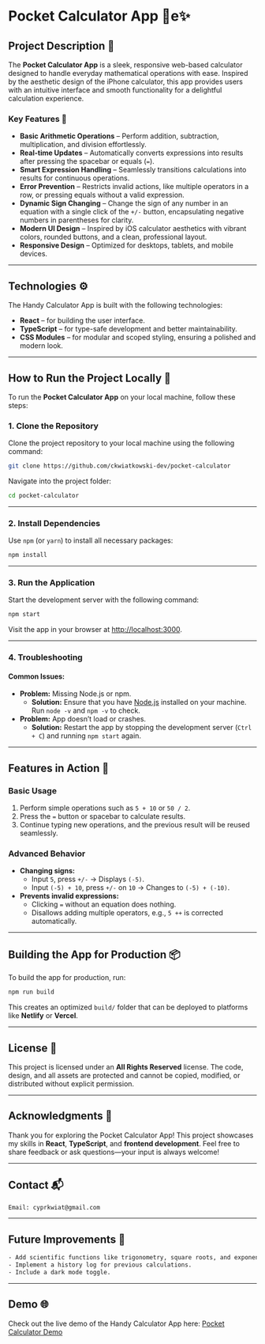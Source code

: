# Pocket Calculator App ὎e✨

## Project Description 📍

The **Pocket Calculator App** is a sleek, responsive web-based calculator designed to handle everyday mathematical operations with ease. Inspired by the aesthetic design of the iPhone calculator, this app provides users with an intuitive interface and smooth functionality for a delightful calculation experience.

### Key Features 🌟

- **Basic Arithmetic Operations** – Perform addition, subtraction, multiplication, and division effortlessly.
- **Real-time Updates** – Automatically converts expressions into results after pressing the spacebar or equals (`=`).
- **Smart Expression Handling** – Seamlessly transitions calculations into results for continuous operations.
- **Error Prevention** – Restricts invalid actions, like multiple operators in a row, or pressing equals without a valid expression.
- **Dynamic Sign Changing** – Change the sign of any number in an equation with a single click of the `+/-` button, encapsulating negative numbers in parentheses for clarity.
- **Modern UI Design** – Inspired by iOS calculator aesthetics with vibrant colors, rounded buttons, and a clean, professional layout.
- **Responsive Design** – Optimized for desktops, tablets, and mobile devices.

---

## Technologies ⚙️

The Handy Calculator App is built with the following technologies:
- **React** – for building the user interface.
- **TypeScript** – for type-safe development and better maintainability.
- **CSS Modules** – for modular and scoped styling, ensuring a polished and modern look.

---

## How to Run the Project Locally 🔧

To run the **Pocket Calculator App** on your local machine, follow these steps:

### 1. Clone the Repository

Clone the project repository to your local machine using the following command:

```bash
git clone https://github.com/ckwiatkowski-dev/pocket-calculator
```

Navigate into the project folder:

```bash
cd pocket-calculator
```

---

### 2. Install Dependencies

Use `npm` (or `yarn`) to install all necessary packages:

```bash
npm install
```

---

### 3. Run the Application

Start the development server with the following command:

```bash
npm start
```

Visit the app in your browser at [http://localhost:3000](http://localhost:3000).

---

### 4. Troubleshooting

#### **Common Issues:**
- **Problem:** Missing Node.js or npm.
  - **Solution:** Ensure that you have [Node.js](https://nodejs.org/) installed on your machine. Run `node -v` and `npm -v` to check.
- **Problem:** App doesn’t load or crashes.
  - **Solution:** Restart the app by stopping the development server (`Ctrl + C`) and running `npm start` again.

---

## Features in Action 🚀

### Basic Usage

1. Perform simple operations such as `5 + 10` or `50 / 2`.
2. Press the `=` button or spacebar to calculate results.
3. Continue typing new operations, and the previous result will be reused seamlessly.

### Advanced Behavior

- **Changing signs:**
  - Input `5`, press `+/-` → Displays `(-5)`.
  - Input `(-5) + 10`, press `+/-` on `10` → Changes to `(-5) + (-10)`.
- **Prevents invalid expressions:**
  - Clicking `=` without an equation does nothing.
  - Disallows adding multiple operators, e.g., `5 ++` is corrected automatically.

---

## Building the App for Production 📦

To build the app for production, run:

```bash
npm run build
```

This creates an optimized `build/` folder that can be deployed to platforms like **Netlify** or **Vercel**.

---

## License 📝

This project is licensed under an **All Rights Reserved** license. The code, design, and all assets are protected and cannot be copied, modified, or distributed without explicit permission.

---

## Acknowledgments 🙏

Thank you for exploring the Pocket Calculator App! This project showcases my skills in **React**, **TypeScript**, and **frontend development**. Feel free to share feedback or ask questions—your input is always welcome!

---

## Contact 📬

```bash
Email: cyprkwiat@gmail.com
```

---

## Future Improvements 🚀

```bash
- Add scientific functions like trigonometry, square roots, and exponents.
- Implement a history log for previous calculations.
- Include a dark mode toggle.
```

---

## Demo 🌐

Check out the live demo of the Handy Calculator App here: [Pocket Calculator Demo](https://handy-calculator-demo.netlify.app/)
